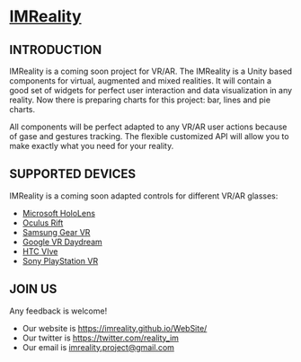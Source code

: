 # [IMReality](https://imreality.github.io/WebSite/)

INTRODUCTION
------------

IMReality is a coming soon project for VR/AR. The IMReality is a Unity based components for virtual, augmented and mixed realities. 
It will contain a good set of widgets for perfect user interaction and data visualization in any reality. Now there is preparing charts for this project: bar, lines and pie charts.

All components will be perfect adapted to any VR/AR user actions because of gase and gestures tracking. 
The flexible customized API will allow you to make exactly what you need for your reality.

SUPPORTED DEVICES
-----------------

IMReality is a coming soon adapted controls for different VR/AR glasses:

* [Microsoft HoloLens](https://www.microsoft.com/microsoft-hololens/)
* [Oculus Rift](https://www.oculus.com/)
* [Samsung Gear VR](http://www.samsung.com/us/explore/gear-vr/)
* [Google VR Daydream](https://vr.google.com/daydream/)   
* [HTC VIve](https://www.vive.com/)
* [Sony PlayStation VR](https://www.playstation.com/explore/playstation-vr/)

JOIN US
-------

Any feedback is welcome!

* Our website is https://imreality.github.io/WebSite/
* Our twitter is https://twitter.com/reality_im
* Our email is imreality.project@gmail.com 
